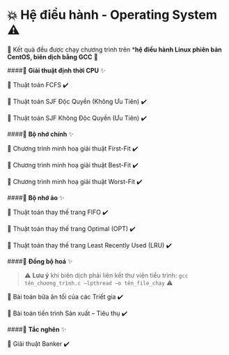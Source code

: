 # **:boom: Hệ điều hành - Operating System :warning:** 

:wave: Kết quả đều được chạy chương trình trên ***hệ điều hành Linux phiên bản CentOS, biên dịch bằng GCC** :gift:

####:file_folder: **Giải thuật định thời CPU** :sparkles:

:triangular_flag_on_post: Thuật toán FCFS :heavy_check_mark:

:triangular_flag_on_post: Thuật toán SJF Độc Quyền (Không Ưu Tiên) :heavy_check_mark:

:triangular_flag_on_post: Thuật toán SJF Không Độc Quyền (Ưu Tiên) :heavy_check_mark:

####:file_folder: **Bộ nhớ chính** :sparkles:

:triangular_flag_on_post: Chương trình minh hoạ giải thuật First-Fit :heavy_check_mark:

:triangular_flag_on_post: Chương trình minh hoạ giải thuật Best-Fit :heavy_check_mark:

:triangular_flag_on_post: Chương trình minh hoạ giải thuật Worst-Fit :heavy_check_mark:

####:file_folder: **Bộ nhớ ảo** :sparkles:

:triangular_flag_on_post: Thuật toán thay thế trang FIFO :heavy_check_mark:

:triangular_flag_on_post: Thuật toán thay thế trang Optimal (OPT) :heavy_check_mark:

:triangular_flag_on_post: Thuật toán thay thế trang Least Recently Used (LRU) :heavy_check_mark:

####:file_folder: **Đồng bộ hoá** :sparkles:

>:warning: **Lưu ý** khi biên dịch phải liên kết thư viện tiểu trình:
`gcc tên_chương_trình.c –lpthread –o tên_file_chạy` :warning:

:triangular_flag_on_post: Bài toán bữa ăn tối của các Triết gia :heavy_check_mark:

:triangular_flag_on_post: Bài toán tiến trình Sản xuất – Tiêu thụ :heavy_check_mark:

####:file_folder: **Tắc nghẽn** :sparkles:

:triangular_flag_on_post: Giải thuật Banker :heavy_check_mark:
